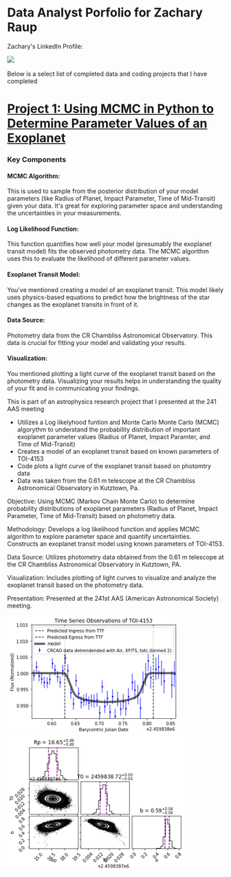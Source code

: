 # Data Analyst Porfolio for Zachary Raup

Zachary's LinkedIn Profile:

<a href = "https://www.linkedin.com/in/zachary-raup-6280a3265"><img src="https://img.shields.io/badge/-LinkedIn-0072b1?&style=for-the-badge&logo=linkedin&logoColor=white" /></a>


Below is a select list of completed data and coding projects that I have completed

# [Project 1: Using MCMC in Python to Determine Parameter Values of an Exoplanet](TOI4153.ipynb)

### Key Components
#### MCMC Algorithm: 
This is used to sample from the posterior distribution of your model parameters (like Radius of Planet, Impact Parameter, Time of Mid-Transit) given your data. It's great for exploring parameter space and understanding the uncertainties in your measurements.

#### Log Likelihood Function: 
This function quantifies how well your model (presumably the exoplanet transit model) fits the observed photometry data. The MCMC algorithm uses this to evaluate the likelihood of different parameter values.

#### Exoplanet Transit Model: 
You've mentioned creating a model of an exoplanet transit. This model likely uses physics-based equations to predict how the brightness of the star changes as the exoplanet transits in front of it.

#### Data Source: 
Photometry data from the CR Chambliss Astronomical Observatory. This data is crucial for fitting your model and validating your results.

#### Visualization: 
You mentioned plotting a light curve of the exoplanet transit based on the photometry data. Visualizing your results helps in understanding the quality of your fit and in communicating your findings.



This is part of an astrophysics research project that I presented at the 241 AAS meeting
  - Utilizes a Log likelyhood funtion and Monte Carlo Monte Carlo (MCMC) algorythm to understand the probability distribution of important exoplanet parameter values (Radius of Planet, Impact Paramter, and Time of Mid-Transit)
  - Creates a model of an exoplanet transit based on known parameters of TOI-4153
  - Code plots a light curve of the exoplanet transit based on photomtry data
  - Data was taken from the 0.61 m telescope at the CR Chambliss Astronomical Observatory in Kutztown, Pa.



Objective: Using MCMC (Markov Chain Monte Carlo) to determine probability distributions of exoplanet parameters (Radius of Planet, Impact Parameter, Time of Mid-Transit) based on photometry data.

Methodology:
  Develops a log likelihood function and applies MCMC algorithm to explore parameter space and quantify uncertainties.
  Constructs an exoplanet transit model using known parameters of TOI-4153.

Data Source: Utilizes photometry data obtained from the 0.61 m telescope at the CR Chambliss Astronomical Observatory in Kutztown, PA.

Visualization: Includes plotting of light curves to visualize and analyze the exoplanet transit based on the photometry data.

Presentation: Presented at the 241st AAS (American Astronomical Society) meeting.
    
![](lightkurve.png)   ![](cornerplot.png)
